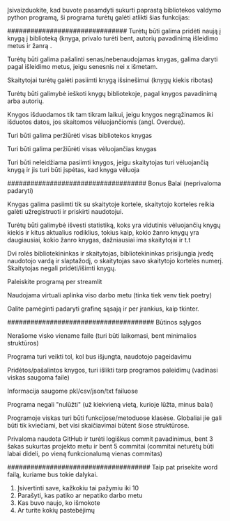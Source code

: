 Įsivaizduokite, kad buvote pasamdyti sukurti paprastą bibliotekos valdymo python programą, ši programa turėtų galėti atlikti šias funkcijas:

###############################
Turėtų būti galima pridėti naują į knygą į biblioteką (knyga, privalo turėti bent, autorių pavadinimą išleidimo metus ir žanrą .

Turėtų būti galima pašalinti senas/nebenaudojamas knygas, galima daryti pagal išleidimo metus, jeigu senesnis nei x išmetam.

Skaitytojai turėtų galėti pasiimti knygą išsinešimui (knygų kiekis ribotas)

Turėtų būti galimybė ieškoti knygų bibliotekoje, pagal knygos pavadinimą arba autorių.

Knygos išduodamos tik tam tikram laikui, jeigu knygos negrąžinamos iki išduotos datos, jos skaitomos vėluojančiomis (angl. Overdue).

Turi būti galima peržiūrėti visas bibliotekos knygas

Turi būti galima peržiūrėti visas vėluojančias knygas

Turi būti neleidžiama pasiimti knygos, jeigu skaitytojas turi vėluojančią knygą ir jis turi būti įspėtas, kad knyga vėluoja

####################################
Bonus Balai (neprivaloma padaryti)

Knygas galima pasiimti tik su skaitytoje kortele, skaitytojo korteles reikia galėti užregistruoti ir priskirti naudotojui.

Turėtų būti galimybė išvesti statistiką, koks yra vidutinis vėluojančių knygų kiekis ir kitus aktualius rodiklius, tokius kaip, kokio žanro knygų yra daugiausiai, kokio žanro knygas, dažniausiai ima skaitytojai ir t.t

Dvi rolės bibliotekininkas ir skaitytojas, bibliotekininkas prisijungia įvedę naudotojo vardą ir slaptažodį, o skaitytojas savo skaitytojo kortelės numerį. Skaitytojas negali pridėti/išimti knygų.

Paleiskite programą per streamlit

Naudojama virtuali aplinka viso darbo metu (tinka tiek venv tiek poetry)

Galite pamėginti padaryti grafinę sąsają ir per įrankius, kaip tkinter.

######################################
Būtinos sąlygos

Nerašome visko viename faile (turi būti laikomasi, bent minimalios struktūros)

Programa turi veikti tol, kol bus išjungta, naudotojo pageidavimu

Pridėtos/pašalintos knygos, turi išlikti tarp programos paleidimų (vadinasi viskas saugoma faile)

Informacija saugome pkl/csv/json/txt failuose

Programa negali "nulūžti" (už kiekvieną vietą, kurioje lūžta, minus balai)

Programoje viskas turi būti funkcijose/metoduose klasėse. Globaliai jie gali būti tik kviečiami, bet visi skaičiavimai būtent šiose struktūrose.

Privaloma naudota GitHub ir turėti logiškus commit pavadinimus, bent 3 šakas sukurtas projekto metu ir bent 5 commitai (commitai neturėtų būti labai dideli, po vieną funkcionalumą vienas commitas)

#####################################
Taip pat prisekite word failą, kuriame bus tokie dalykai.

1. Įsivertinti save, kažkokiu tai pažymiu iki 10
2. Parašyti, kas patiko ar nepatiko darbo metu
3. Kas buvo naujo, ko išmokote
4. Ar turite kokių pastebėjimų
